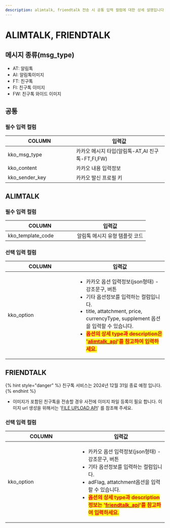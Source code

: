 ```yaml
---
description: alimtalk, friendtalk 전송 시 공통 입력 컬럼에 대한 상세 설명입니다.
---
```


# ALIMTALK, FRIENDTALK

## 메시지 종류(msg\_type)

* AT: 알림톡
* AI: 알림톡이미지
* FT: 친구톡
* FI: 친구톡 이미지
* FW: 친구톡 와이드 이미지

## 공통

### **필수 입력 컬럼**

<table><thead><tr><th width="200.12060301507535">COLUMN</th><th>입력값</th></tr></thead><tbody><tr><td>kko_msg_type</td><td>카카오 메시지 타입(알림톡-AT,AI 친구톡-FT,FI,FW)</td></tr><tr><td>kko_content</td><td>카카오 내용 입력정보</td></tr><tr><td>kko_sender_key</td><td>카카오 발신 프로필 키</td></tr></tbody></table>

## ALIMTALK

### **필수 입력 컬럼**

<table><thead><tr><th width="203.12060301507535">COLUMN</th><th>입력값</th></tr></thead><tbody><tr><td>kko_template_code</td><td>알림톡 메시지 유형 템플릿 코드</td></tr></tbody></table>

### **선택 입력 컬럼**

<table><thead><tr><th width="204.12060301507535">COLUMN</th><th>입력값</th></tr></thead><tbody><tr><td>kko_option</td><td><ul><li>카카오 옵션 입력정보(json형태) - 강조문구, 버튼</li><li>기타 옵션정보를 입력하는 컬럼입니다.</li><li>title, attatchment, price, currencyType, supplement 옵션을 입력할 수 있습니다.</li><li><mark style="color:red;"><strong>옵션의 상세 type과 description은 '</strong></mark><a href="https://infobank-guide.gitbook.io/omni_api/api-reference/send/kakao#alimtalk"><mark style="color:red;"><strong>alimtalk_api</strong></mark></a><mark style="color:red;"><strong>'를 참고하여 입력하세요.</strong></mark></li></ul></td></tr></tbody></table>

## FRIENDTALK

{% hint style="danger" %}
친구톡 서비스는 2024년 12월 31일 종료 예정 입니다.
{% endhint %}

* 이미지가 포함된 친구톡을 전송할 경우 사전에 이미지 파일 등록이 필요 합니다. 이미지 url 생성을 위해서는 '[FILE UPLOAD API](https://omniapi.gitbook.io/omni-api-specification/api-reference/registration/file)' 를 참조해 주세요.

### 선택 입력 컬럼

<table><thead><tr><th width="211.12060301507535">COLUMN</th><th>입력값</th></tr></thead><tbody><tr><td>kko_option</td><td><ul><li>카카오 옵션 입력정보(json형태) - 강조문구, 버튼</li><li>기타 옵션정보를 입력하는 컬럼입니다.</li><li>adFlag, attatchment옵션을 입력할 수 있습니다.</li><li><mark style="color:red;"><strong>옵션의 상세 type과 description 정보는 '</strong></mark><a href="https://infobank-guide.gitbook.io/omni_api/api-reference/send/kakao#friendtalk"><mark style="color:red;"><strong>friendtalk_api</strong></mark></a><mark style="color:red;"><strong>'를 참고하여 입력하세요.</strong></mark></li></ul></td></tr></tbody></table>
